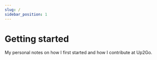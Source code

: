 ```yaml
---
slug: /
sidebar_position: 1
---
```


# Getting started

My personal notes on how I first started and how I contribute at Up2Go.
